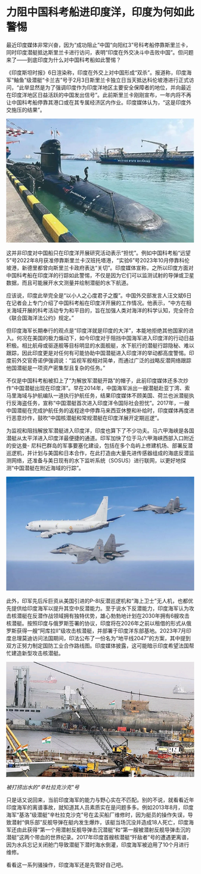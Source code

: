 # 力阻中国科考船进印度洋，印度为何如此警惕

最近印度媒体非常兴奋，因为“成功阻止”中国“向阳红3”号科考船停靠斯里兰卡，同时印度潜艇抵达斯里兰卡进行访问，表明“印度在外交决斗中击败中国”。但问题来了——到底印度为什么对中国科考船如此警惕？

《印度斯坦时报》6日渲染称，印度在外交上对中国形成“双杀”。报道称，印度海军“鲉鱼”级潜艇“卡兰吉”号于2月3日斯里兰卡独立日当天抵达科伦坡港进行正式访问，“此举显然是为了强调印度作为印度洋地区主要安全保障者的地位，并向最近在印度洋地区日益活跃的中国发出信号”。此前斯里兰卡刚刚宣布，一年内将不再让中国科考船停靠其港口或在其专属经济区内作业。印度媒体认为，“这是印度外交施压的结果”。

![5d7f8e439162b1711c754e533df9bb10.jpg](https://raw.githubusercontent.com/qqhsx/qqnews_image/main/2024/02/08/力阻中国科考船进印度洋，印度为何如此警惕/5d7f8e439162b1711c754e533df9bb10.jpg)

这并非印度对中国船只在印度洋开展研究活动表示“担忧”。例如中国科考船“远望5”号2022年8月获准停靠斯里兰卡汉班托塔港，“实验6”号2023年10月停靠科伦坡港，新德里都曾向斯里兰卡政府表达“关切”。印度媒体宣称，之所以印度方面对中国科考船在印度洋的行踪如此警惕，不仅是因为它们可以监测试射的导弹或卫星数据，而且可能展开水文测量并绘制潜艇的水下航道。

应该说，印度此举完全是“以小人之心度君子之腹”。中国外交部发言人汪文斌6日在记者会上专门介绍了中国科考船在印度洋开展的工作情况。他表示，“中方在相关海域开展的科考活动专为和平目的，旨在加强人类对海洋的科学认知，完全符合《联合国海洋法公约》规定。”

但印度海军长期奉行的观点是“印度洋就是印度的大洋”，本能地拒绝其他国家的进入。何况在美国的极力煽动下，如今印度对于阻挡中国海军进入印度洋的行动日益积极。相比航母或驱逐舰等目标明显的水面舰艇，水下航行的潜艇行踪隐秘、难以跟踪，因此印度更是对任何有可能协助中国潜艇进入印度洋的举动都高度警惕。印度前外交官奇诺伊强调说：“监视军舰相对简单，而通过广泛的战略反潜网络跟踪他国潜艇是一项资产密集型且复杂的任务。”

不仅是中国科考船被扣上了“为解放军潜艇开路”的帽子，此前印度媒体还多次炒作“中国潜艇出现在印度洋”。早在2014年，中国海军派出一艘潜艇赴亚丁湾、索马里海域与护航编队一道执行护航任务，结果印度媒体不顾美国、荷兰也派潜艇执行反海盗任务，宣称“中国潜艇首次进入印度洋令国际社会担忧”。2017年，一艘中国潜艇在完成护航任务的返程途中停靠马来西亚休整和补给时，印度媒体再度进行恶意炒作，鼓吹“中国核潜艇和常规潜艇在印度洋展开定期巡逻”。

为监视和阻挡解放军潜艇进入印度洋，印度也算下了不少功夫。马六甲海峡是各国潜艇从太平洋进入印度洋最便捷的通道。印军加快了位于马六甲海峡西部入口附近的安达曼-
尼科巴群岛的军事要塞化建设，包括在多个岛屿上修建机场、部署反潜巡逻机，并计划与美国和日本合作，在此打造由大量先进传感器组成的海底反潜监测网络，还准备与美日现有的水下监听系统（SOSUS）进行联网，以更好地探测“中国潜艇在附近海域的行踪”。

![efb92af3806f5ce6401932dcaa038df1.jpg](https://raw.githubusercontent.com/qqhsx/qqnews_image/main/2024/02/08/力阻中国科考船进印度洋，印度为何如此警惕/efb92af3806f5ce6401932dcaa038df1.jpg)

此外，印军先后斥巨资从美国引进的P-8I反潜巡逻机和“海上卫士”无人机，也都优先提供给印度海军以提升其空中反潜能力。至于说水下反潜能力，印度海军认为攻击核潜艇在反潜作战领域拥有独特优势，雄心勃勃地计划在2030年拥有6艘攻击核潜艇。按照印度与俄罗斯签署的协议，印度将在2026年之前以租借的形式从俄罗斯获得一艘“阿库拉II”级攻击核潜艇，并部署于印度洋东部基地。2023年7月印度总理莫迪访问法国期间，印法公布了一份名为“地平线2047”的方案，其中提到双方正努力制定国防工业合作路线图。印度媒体披露，这可能暗示印度希望法国帮忙建造新型攻击核潜艇。

![96bb06eb76b97ad808627a7eda095fe1.jpg](https://raw.githubusercontent.com/qqhsx/qqnews_image/main/2024/02/08/力阻中国科考船进印度洋，印度为何如此警惕/96bb06eb76b97ad808627a7eda095fe1.jpg)

_被打捞出水的“辛杜拉克沙克”号_

只是话又说回来，当前印度海军的能力与野心实在不匹配。别的不说，就看看近年印度海军的离谱事故，就知道其人员素质实在是问题多多。例如2013年8月，印度海军“基洛”级潜艇“辛杜拉克沙克”号在孟买船厂维修时，因为艇员的操作失误，导致潜射“俱乐部”反舰导弹在艇内发生爆炸，该艇当场沉没并造成18人死亡，印度海军还由此获得“第一个用潜射反舰导弹击沉潜艇”和“第一艘被潜射反舰导弹击沉的潜艇”这两个带血的世界纪录。2017年印度首艘核潜艇“歼敌者”号的遭遇更离谱，因为水兵忘记关闭舱门导致潜艇下潜时海水倒灌，印度海军被迫用了10个月进行维修。

看看这一系列骚操作，印度海军还是先管好自己吧。

